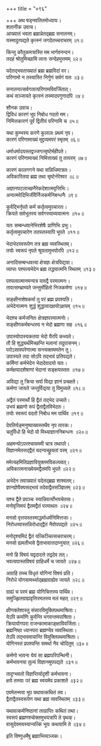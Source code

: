 +++
title = "०९६"

+++
अथ षड्नवतितमोध्यायः।  
शतानीक उवाच।  
आख्यातं भवता ब्रह्मन्नेतद्ब्रह्म सनातनम्।  
यस्मादुत्पद्यते कृत्स्नं जगदेतच्चराचरम् ॥१॥

किन्तु कौतुकमत्रास्ति मम भार्गवनन्दन।  
तदहं श्रोतुमिच्छामि त्वत्तः सन्देहमुत्तमम् ॥२॥

यदेतद्भवताख्यातं ब्रह्म ब्रह्मविदां वर।  
परिणामो न तस्यास्ति निर्गुणं सर्वगं यतः ॥३॥

सनातनात्सर्वगतात्परिणामविवर्जितात्।  
कथं सञ्जायते कृत्स्नं तस्मादपगुणादपि ॥४॥

शौनक उवाच।  
द्विविधं कारणं भूप निबोध गदतो मम।  
निमित्तकारणं पूर्वं द्वितीयं परिणामि च ॥५॥

यथा कुम्भस्य करणे कुलालः प्रथमं नृप।  
कारणं परिणामाख्यं मृद्द्रव्यमपरं स्मृतम् ॥६॥

धर्माधर्मादयस्तद्वज्जगत्सृष्टेर्महीपते।  
कारणं परिणामाख्यं निमित्ताख्यं तु तत्परम् ॥७॥

कारणं कालगगने यथा सन्निधिमात्रतः।  
अविकारितया ब्रह्म तथा सृष्टेर्नरेश्वर ॥८॥

अज्ञानपटलाच्छनैरेकदेशात्मवृत्तिभिः।  
अनात्मवेदिभिर्जीवैर्निजकर्मनिबन्धनैः ॥९॥

कुर्वद्भिर्नृपते कर्म कर्तृत्वमुपचारतः।  
क्रियते सर्वभूतस्य सर्वगस्याव्ययात्मनः ॥१०॥

यतः सम्बन्धवानेभिरशेषैः प्राणिभिः प्रभुः।  
कर्तृत्वमुपचारेण ततस्तस्यापि भूपते ॥११॥

भेदाभेदस्वरूपेण तत्र ब्रह्म व्यवस्थितम्।  
तयोः स्वरूपं नृपते श्रूयतामुभयोरपि ॥१२॥

अनादिसम्बन्धवत्या क्षेत्रज्ञः क्षेत्रविद्यया।  
व्याप्तः पश्यत्यभेदेन ब्रह्म तद्ध्यात्मनि स्थितम् ॥१३॥

पश्यत्वात्मानमन्यत्र यावद्वै परमात्मनः।  
तावत्सम्भ्राम्यते जन्तुर्मोहितो निजकर्मणा ॥१४॥

सङ्क्षीनाशेषकर्मा तु परं ब्रह्म प्रपश्यति।  
अभेदेनात्मनः शुद्धं शुद्धत्वादक्षयोऽक्षयम् ॥१५॥

भेदश्च कर्मजनितः क्षेत्रज्ञपरमात्मनोः।  
सङ्क्षीणकर्मबन्धस्य न भेदो ब्रह्मणा सह ॥१६॥

उपास्योपास्यकतया भेदो यैरपि कथ्यते।  
तौ हि शुद्ध्यर्थमिच्छन्ति मलानां तदुपासनम्।  
परोऽसावपरेणात्मा सन्त्यक्तममतेन तु।  
उपास्यते तदा सोऽपि तद्भावं प्रतिपद्यते।  
कर्मिणां कर्मभेदेन भेदादेवादयो यतः।  
कर्मक्षयादशेषाणां भेदानां सङ्क्षयस्ततः ॥१७॥

अविद्या तु क्रिया सर्वा विद्या ज्ञानं प्रचक्षते।  
कर्मणा जायते जन्तुर्विद्यया तु विमुच्यते ॥१८॥

अद्वैतं परमार्थो हि द्वैतं तद्भेद उच्यते।  
उभयं ब्रह्मणो रूपं द्वैताद्वैतविभेदतः।  
तयोः स्वरूपं वदतो निबोध मम पार्थिव ॥१९॥

देवतिर्यङ्मनुष्याख्यस्तथैव नृप तारकः।  
चतुर्विधो हि भेदो यो मिथ्याज्ञाननिबन्धनः ॥२०॥

अहमन्योऽपरश्चायममी चात्र तथापरे।  
विज्ञानमेतत्तद्द्वैतं यदन्यच्छ्रूयतां परम् ॥२१॥

ममेत्यहमितिप्रज्ञावियुक्तमविकल्पवत्।  
अविकारमनाख्येयमद्वैतमपि भूपते ॥२२॥

अभेदेन तवाख्यातं यदेतद्ब्रह्म शाश्वतम्।  
ज्ञानज्ञेयैक्यसद्भावं तदेवाद्वैतसञ्ज्ञितम् ॥२३॥

यश्च द्वैते प्रपञ्चः स्यान्निवर्त्योभयचेतसः।  
मनोवृत्तिमयं द्वैतमद्वैतं परमाथतः ॥२४॥

मनसो वृत्तयस्तस्माद्धर्माधर्मनिमित्तजाः।  
निरोधव्यास्तन्निरोधाद्द्वैतं नैवोपपद्यते ॥२५॥

मनोदृश्यमिदं द्वैतं यत्किञ्चित्सचराचरम्।  
मनसो ह्यमतीभावे द्वैताभावात्तदाप्नुयात् ॥२६॥

मनो हि विषयं यद्वदादत्ते तद्वदेव तत्।  
भवत्यपास्तविषयं ग्राहिधर्मे च जायते ॥२७॥

अग्राहि तच्च विधृतं योगिनां विषयं प्रति।  
निरोधे योगसामर्थ्याद्ब्रह्मग्राह्येव जायते ॥२८॥

ग्राह्यं च परमं ब्रह्म योगिचित्तस्य पार्थिव।  
समुज्झितग्राह्यवृत्तिरमलस्य मलं महत् ॥२९॥

क्षीणक्लेशास्तु संसारविमुक्तिपथमाश्रिताः।  
येऽपि कर्माणि कुर्वन्ति भगवन्तमपाश्रिताः।  
क्रियायोगपरा राजन्कामाकाङ्क्षाविवर्जिताः।  
ब्रह्मनिष्ठा ध्यानपरा ब्रह्मण्येव व्यवस्थिताः।  
तेऽपि तद्भावमायान्ति विमुक्तिपथमाश्रिताः।  
योगिनस्तं प्रपश्यन्ति समर्था नैव चोदितुम् ॥३०॥

कर्मणो भावना येयं सा ब्रह्मपरिपन्थिनी।  
कर्मभावनया तुल्यं विज्ञानमुपपद्यते ॥३१॥

तादृग्भवतो विज्ञप्तिर्यादृशी कर्मभावना।  
क्षये तस्याः परं ब्रह्म स्वयमेव प्रकाशते ॥३२॥

एवमेतन्मया भूप यथावत्कथितं तव।  
द्वैताद्वैतस्वरूपेण यथा ब्रह्म व्यवस्थितम् ॥३३॥

यथावत्कर्मनिष्ठानां तत्प्राप्तिः कथितं तथा।  
स्वरूपं ब्रह्मणश्चोक्तमुभयत्रापि ते पृथक्।  
वासुदेवमयस्यान्यत्किं भूयः कथयामि ते ॥३४॥

इति विष्णुधर्मेषु ब्रह्माभिव्यञ्जकः।  
